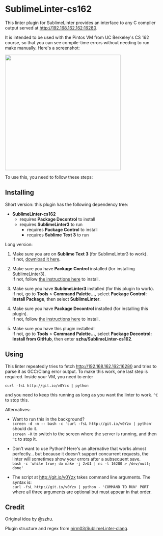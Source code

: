 SublimeLinter-cs162
=========================

This linter plugin for SublimeLinter provides an interface to any C compiler output served at http://192.168.162.162:16280.

It is intended to be used with the Pintos VM from UC Berkeley's CS 162 course, so that you can see compile-time errors without needing to run make manually. Here's a screenshot:

<img width="376" src="https://cloud.githubusercontent.com/assets/1570168/11751469/84a2160c-9fee-11e5-9028-d79342d34187.png">


To use this, you need to follow these steps:


## Installing

Short version: this plugin has the following dependency tree:

 - **SublimeLinter-cs162**
     - requires **Package Decontrol** to install
     - requires **SublimeLinter3** to run
         - requires **Package Control** to install
         - requires **Sublime Text 3** to run

Long version:

1. Make sure you are on **Sublime Text 3** (for SublimeLinter3 to work).  
   If not, [download it here](<http://www.sublimetext.com/3>).

2. Make sure you have **Package Control** installed (for installing SublimeLinter3).  
   If not, follow [the instructions here](<https://packagecontrol.io/installation>) to install.

3. Make sure you have **SublimeLinter3** installed (for this plugin to work).  
   If not, go to **Tools** > **Command Palette…**, select **Package Control: Install Package**, then select **SublimeLinter**.

4. Make sure you have **Package Decontrol** installed (for installing this plugin).  
   If not, follow [the instructions here](<https://github.com/jfromaniello/Sublime-Package-Decontrol>) to install.

5. Make sure you have this plugin installed!  
   If not, go to **Tools** > **Command Palette…**, select **Package Decontrol: Install from GitHub**, then enter **szhu/SublimeLinter-cs162**.


## Using

This linter repeatedly tries to fetch http://192.168.162.162:16280 and tries to parse it as GCC/Clang error output. To make this work, one last step is required. Inside your VM, you need to enter

```shell
curl -fsL http://git.io/v0Yzx | python
```

and you need to keep this running as long as you want the linter to work. `^C` to stop this.

Alternatives:

- Want to run this in the background?  
  `screen -d -m -- bash -c 'curl -fsL http://git.io/v0Yzx | python'` should do it.  
  `screen -R` to switch to the screen where the server is running, and then `^C` to stop it.

- Don't want to use Python? Here's an alternative that works almost perfectly… but because it doesn't support concurrent requests, the linter will sometimes show your errors after a subsequent save.  
  `bash -c 'while true; do make -j 2>&1 | nc -l 16280 > /dev/null; done'`

- The script at http://git.io/v0Yzx takes command line arguments. The syntax is:  
  `curl -fsL http://git.io/v0Yzx | python - 'COMMAND TO RUN' PORT`  
  where all three arguments are optional but must appear in that order.


## Credit 

Original idea by [@szhu](<http://github.com/szhu>).

Plugin structure and regex from [nirm03/SublimeLinter-clang](<https://github.com/nirm03/SublimeLinter-clang>).

